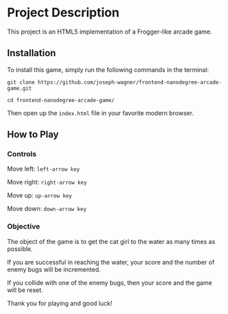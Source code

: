# Project Description

This project is an HTML5 implementation of a Frogger-like arcade game.

## Installation

To install this game, simply run the following commands in the terminal:

`git clone https://github.com/joseph-wagner/frontend-nanodegree-arcade-game.git`

`cd frontend-nanodegree-arcade-game/`

Then open up the `index.html` file in your favorite modern browser.

## How to Play

### Controls

Move left: `left-arrow key`

Move right: `right-arrow key`

Move up: `up-arrow key`

Move down: `down-arrow key`

### Objective
The object of the game is to get the cat girl to the water as many times as possible.

If you are successful in reaching the water, your score and the number of enemy bugs will be incremented.

If you collide with one of the enemy bugs, then your score and the game will be reset.

Thank you for playing and good luck!
